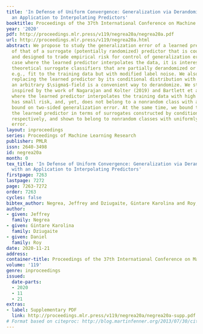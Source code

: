 ```yaml
---
title: 'In Defense of Uniform Convergence: Generalization via Derandomization with
  an Application to Interpolating Predictors'
booktitle: Proceedings of the 37th International Conference on Machine Learning
year: '2020'
pdf: http://proceedings.mlr.press/v119/negrea20a/negrea20a.pdf
url: http://proceedings.mlr.press/v119/negrea20a.html
abstract: We propose to study the generalization error of a learned predictor in terms
  of that of a surrogate (potentially randomized) predictor that is coupled to $\hh$
  and designed to trade empirical risk for control of generalization error. In the
  case where the learned predictor interpolates the data, it is interesting to consider
  theoretical surrogate classifiers that are partially derandomized or rerandomized,
  e.g., fit to the training data but with modified label noise. We also show that
  replacing the learned predictor by its conditional distribution with respect to
  an arbitrary $\sigma$-field is a convenient way to derandomize. We study two examples,
  inspired by the work of Nagarajan and Kolter (2019) and Bartlett et al. (2020),
  where the learned predictor interpolates the training data with high probability,
  has small risk, and, yet, does not belong to a nonrandom class with a tight uniform
  bound on two-sided generalization error. At the same time, we bound the risk of
  the learned predictor in terms of surrogates constructed by conditioning and denoising,
  respectively, and shown to belong to nonrandom classes with uniformly small generalization
  error.
layout: inproceedings
series: Proceedings of Machine Learning Research
publisher: PMLR
issn: 2640-3498
id: negrea20a
month: 0
tex_title: 'In Defense of Uniform Convergence: Generalization via Derandomization
  with an Application to Interpolating Predictors'
firstpage: 7263
lastpage: 7272
page: 7263-7272
order: 7263
cycles: false
bibtex_author: Negrea, Jeffrey and Dziugaite, Gintare Karolina and Roy, Daniel
author:
- given: Jeffrey
  family: Negrea
- given: Gintare Karolina
  family: Dziugaite
- given: Daniel
  family: Roy
date: 2020-11-21
address: 
container-title: Proceedings of the 37th International Conference on Machine Learning
volume: '119'
genre: inproceedings
issued:
  date-parts:
  - 2020
  - 11
  - 21
extras:
- label: Supplementary PDF
  link: http://proceedings.mlr.press/v119/negrea20a/negrea20a-supp.pdf
# Format based on citeproc: http://blog.martinfenner.org/2013/07/30/citeproc-yaml-for-bibliographies/
---
```

